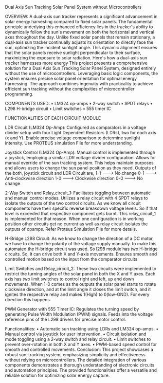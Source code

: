 Dual Axis Sun Tracking Solar Panel System without Microcontrollers

OVERVIEW:
A dual-axis sun tracker represents a significant advancement in solar energy harvesting compared to fixed solar panels. The fundamental principle underlying this enhanced efficiency lies in the tracker's ability to dynamically follow the sun's movement on both the horizontal and vertical axes throughout the day.
Unlike fixed solar panels that remain stationary, a dual-axis sun tracker continually adjusts its orientation to directly face the sun, optimizing the incident sunlight angle. This dynamic alignment ensures that the solar panels receive sunlight perpendicular to their surface, maximizing the exposure to solar radiation. Here's how a dual-axis sun tracker harnesses more energy
This project presents a comprehensive solution for a Dual Axis Sun Tracking Solar Panel System, designed entirely without the use of microcontrollers. Leveraging basic logic components, the system ensures precise solar panel orientation for optimal energy harnessing. The approach combines ingenuity with practicality to achieve efficient sun tracking without the complexities of microcontroller programming.

COMPONENTS USED:
•	LM324 op-amps
•	2-way switch
•	SPDT relays
•	L298 H-bridge circuit
•	Limit switches
•	555 timer IC

FUNCTIONALITIES OF EACH CIRCUIT MODULE

LDR Circuit (LM324 Op-Amp):
Configured as comparators in a voltage divider setup with four Light Dependent Resistors (LDRs), two for each axis (x and Y). Enable precise voltage comparison to determine sunlight intensity. Use PROTEUS simulation File for more understanding. 

Joystick Control (LM324 Op-Amp):
Manual control is implemented through a joystick, employing a similar LDR voltage divider configuration. Allows for manual override of the sun tracking system. This helps maintain purposes and allows users to change the sun panel position as they need.
Outputs of the both, joystick circuit and LDR Circuit are,
     1-1 ---> No change
     0-1 ---> Anti-clockwise direction
     1-0 ---> Clockwise direction
     0-0 ---> No change

2-Way Switch and Relay_circuit_1:
Facilitates toggling between automatic and manual control modes.
Utilizes a relay circuit with 4 SPDT relays to isolate the outputs of the two control circuits. As we know all circuit components have their specific reverse breakdown voltage levels. So if that level is exceeded that respective component gets burnt. This relay_circuit_1 is implemented for that reason. When one configuration is in working position other circuits get no current as well as relay circuit isolates the outputs of opamps. Refer Proteus Simulation File for more details.

H-Bridge L298 Circuit:
As we know to change the direction of a DC motor, we have to change the polarity of the voltage supply manually. to make this automated the H-bridge circuit was used. So l298 module has two H-bridge circuits. So, it can drive both X and Y-axis movements. Ensures smooth and controlled motion based on the input from the comparator circuits.

Limit Switches and Relay_circuit_2: 
These two circuits were implemented to restrict the turning angles of the solar panel in both the X and Y axes. Each axis has two limit switches to control right and left, up and down movements. When 1-0 comes as the outputs the solar panel starts to rotate clockwise direction, and at the limit angle it closes the limit switch, and it ignites the respective relay and makes 1(High) to 0(low-GND). For every direction this happens. 


PWM Generator with 555 Timer IC:
Regulates the turning speed by generating Pulse Width Modulation (PWM) signals. Feeds into the voltage reference pins of the L298 drivers for precise motor control.

Functionalities:
•	Automatic sun tracking using LDRs and LM324 op-amps.
•	Manual control via joystick for user intervention.
•	Circuit isolation and mode toggling using a 2-way switch and relay circuit.
•	Limit switches to prevent over-rotation in both X and Y axes.
•	PWM-based speed control for smooth and controlled movements.
Conclusion:
This project showcases a robust sun-tracking system, emphasizing simplicity and effectiveness without relying on microcontrollers. The detailed integration of various components demonstrates a thorough understanding of electronic circuits and automation principles. The provided functionalities offer a versatile and reliable solution for optimizing solar energy capture.


